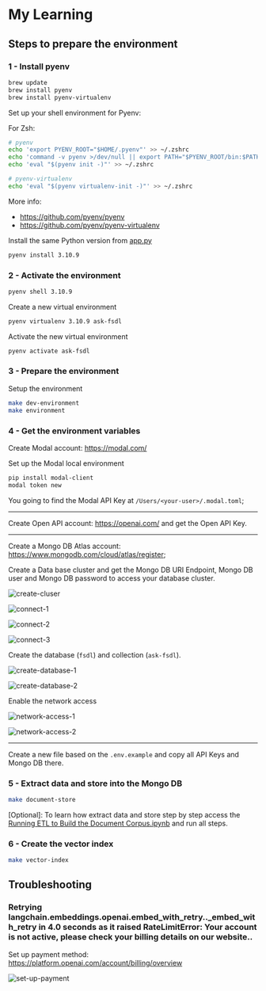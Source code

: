 # My Learning

## Steps to prepare the environment

### 1 - Install pyenv

```bash
brew update
brew install pyenv
brew install pyenv-virtualenv
```

Set up your shell environment for Pyenv:

For Zsh:

```bash
# pyenv
echo 'export PYENV_ROOT="$HOME/.pyenv"' >> ~/.zshrc
echo 'command -v pyenv >/dev/null || export PATH="$PYENV_ROOT/bin:$PATH"' >> ~/.zshrc
echo 'eval "$(pyenv init -)"' >> ~/.zshrc

# pyenv-virtualenv
echo 'eval "$(pyenv virtualenv-init -)"' >> ~/.zshrc
```

More info:

- https://github.com/pyenv/pyenv
- https://github.com/pyenv/pyenv-virtualenv

Install the same Python version from [app.py](./app.py)

```bash
pyenv install 3.10.9
```

### 2 - Activate the environment

```bash
pyenv shell 3.10.9
```

Create a new virtual environment

```bash
pyenv virtualenv 3.10.9 ask-fsdl
```

Activate the new virtual environment

```bash
pyenv activate ask-fsdl
```

### 3 - Prepare the environment

Setup the environment

```bash
make dev-environment
make environment
```

### 4 - Get the environment variables

Create Modal account: https://modal.com/

Set up the Modal local environment

```bash
pip install modal-client
modal token new
```

You going to find the Modal API Key at `/Users/<your-user>/.modal.toml`;

---

Create Open API account: https://openai.com/ and get the Open API Key.

---

Create a Mongo DB Atlas account: https://www.mongodb.com/cloud/atlas/register;

Create a Data base cluster and get the Mongo DB URI Endpoint, Mongo DB user and Mongo DB password to access your database cluster.

![create-cluser](./documentation/mongodb/create-cluster.png)

![connect-1](./documentation/mongodb/connect-1.png)

![connect-2](./documentation/mongodb/connect-2.png)

![connect-3](./documentation/mongodb/connect-3.png)

Create the database (`fsdl`) and collection (`ask-fsdl`).

![create-database-1](./documentation/mongodb/create-database-1.png)

![create-database-2](./documentation/mongodb/create-database-2.png)

Enable the network access

![network-access-1](./documentation/mongodb/network-access-1.png)

![network-access-2](./documentation/mongodb/network-access-2.png)

---

Create a new file based on the `.env.example` and copy all API Keys and Mongo DB there.

### 5 - Extract data and store into the Mongo DB

```bash
make document-store
```

[Optional]: To learn how extract data and store step by step access the [Running ETL to Build the Document Corpus.ipynb](./Running%20ETL%20to%20Build%20the%20Document%20Corpus.ipynb) and run all steps.

### 6 - Create the vector index

```bash
make vector-index
```

## Troubleshooting

### Retrying langchain.embeddings.openai.embed_with_retry.<locals>.\_embed_with_retry in 4.0 seconds as it raised RateLimitError: Your account is not active, please check your billing details on our website..

Set up payment method: https://platform.openai.com/account/billing/overview

![set-up-payment](./documentation/openai/set-up-payment.png)
